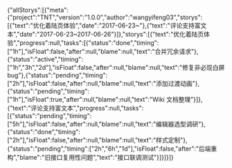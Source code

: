 {"allStorys":[{"meta":{"project":"TNT","version":"1.0.0","author":"wangyifeng03","storys":[{"text":"优化着陆页体验","date":"2017-06-23~"},{"text":"评论支持富文本","date":"2017-06-23~2017-06-26"}]},"storys":[{"text":"优化着陆页体验","progress":null,"tasks":[{"status":"done","timing":["1h"],"isFloat":false,"after":null,"blame":null,"text":"合并冗余请求"},{"status":"active","timing":["1h","3h","2d"],"isFloat":false,"after":null,"blame":null,"text":"修复非必现白屏 bug"},{"status":"pending","timing":["2h"],"isFloat":false,"after":null,"blame":null,"text":"添加过渡动画"},{"status":"pending","timing":["1h"],"isFloat":true,"after":null,"blame":null,"text":"Wiki 文档整理"}]},{"text":"评论支持富文本","progress":null,"tasks":[{"status":"pending","timing":["5h"],"isFloat":false,"after":null,"blame":null,"text":"编辑器选型调研"},{"status":"done","timing":["2h"],"isFloat":false,"after":null,"blame":null,"text":"样式定制"},{"status":"pending","timing":["2h","6h","1d"],"isFloat":false,"after":"后端重构","blame":"旧接口复用性问题","text":"接口联调测试"}]}]}]}
